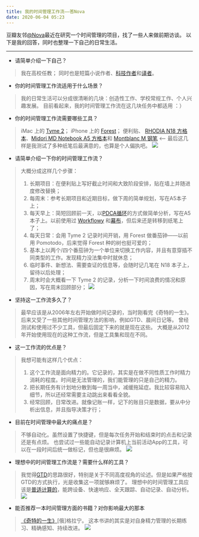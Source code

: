 ```yaml
---
title: 我的时间管理工作流——答Nova
date: 2020-06-04 05:23
---
```

豆瓣友邻[@Nova](https://www.douban.com/people/casa_nova/)最近在研究一个时间管理的项目，找了一些人来做前期访谈。
以下是我的回答，同时也整理一下自己的日常生活。
- - - - - 
- 请简单介绍一下自己？
>  我在高校任教；
> 同时也是短篇小说作者、[科技作者](https://book.douban.com/subject/6720131/)和[译者](https://book.douban.com/subject/26288821/)。
- 你的时间管理工作流适用于什么场景？
> 我的日常生活可以分成很清晰的几块：创造性工作、学校常规工作、个人兴趣发展。
> 目前看起来，我的时间管理工作流在这几块任务中都适用 ：）
- 你的时间管理工作流需要哪些工具？
> iMac 上的 [Tyme 2](https://www.tyme-app.com/en/)；
> iPhone 上的 [Forest](https://www.forestapp.cc/)；
> 便利贴、 [RHODIA N18 方格本](https://www.rhodiapads.com/collections_orange_18.php)、[Midori MD Notebook A5 方格本](https://www.midori-japan.co.jp/md/en/products/mdnote/)和 [Montblanc M 钢笔](https://www.montblanc.com/en-shop/collection/writing-instruments/montblanc-m.html) <-- 最后这几样是我测试了多种纸笔后最满意的，也算是个人偏执吧。
![](./_image/2020-06-04/2020-06-09-06-03-14.jpg)
- 请简单介绍一下你的时间管理工作流？
> 大概分成这样几个步骤：
> 1. 长期项目：在便利贴上写好截止时间和大致阶段安排，贴在墙上并随进度修改替换；
> 2. 每周末：参考长期项目和近期目标，做下周的简单规划，写在A5本子上；
> 3. 每天早上：简短回顾前一天，以[PDCA循环](https://en.wikipedia.org/wiki/PDCA)的方式做简单分析，写在A5本子上。以前使用过 [Workflowy](https://workflowy.com/) 和[幕布](https://mubu.com/)，但后来还是转移到纸笔上了；
> 4. 每天日常：会用 Tyme 2 记录时间开销，用 Forest 做番茄钟——以前用 Pomotodo，后来觉得 Forest 种的树也挺可爱的；
> 5. 基本上以两个/四个番茄钟为一个单位来切换工作内容，并且有意穿插不同类型的工作。发现精力没法集中时就休息；
> 6. 临时事件、新想法、需要查证的信息等，会随时记几笔在 N18 本子上，留待以后处理；
> 7. 周末时会大概看一下 Tyme 2 的记录，分析一下时间浪费的情况和原因，写在周末回顾部分；
![](./_image/2020-06-04/2020-06-09-06-03-56.jpg)
- 坚持这一工作流多久了？
> 最早应该是从2006年左右开始做时间记录的，当时刚看完《奇特的一生》。后来又受了一些其他时间管理方法的影响，例如GTD、晨间日记等。
> 曾经测试和使用过不少工具，但最后固定下来的就是现在这些。
> 大概是从2012年开始使用现在的这种工作流，但是工具集和现在不同。
- 这一工作流的优点是？
> 我想可能有这样几个优点：
> 1. 这个工作流是面向精力的。它记录的，其实是在做不同性质工作时精力消耗的程度。时间是无法管理的，我们能管理的只是自己的精力。
> 2. 把长期任务有计划地分散到每一周当中，减缓拖延症。我比较容易陷入细节，所以还经常需要主动跳出来看看全貌。
> 3. 经常回顾，日常改进。就像记账一样，记下的账目只是数据，要从中分析出信息，并且指导决策才行；
- 目前在时间管理中最大的痛点是？
> 不够自动化。虽然设置了快捷键，但是每次任务开始和结束时的点击和记录还是有点烦。
> 也尝试过一些能自动记录计算机上当前活动App的工具，可以在一段时间后统一做标记，但也是很麻烦。
![](./_image/2020-06-04/2020-06-09-06-04-24.jpg)
- 理想中的时间管理工作流是？需要什么样的工具？
> 我觉得[GTD](https://gettingthingsdone.com/)的思路很好，特别是关于不同高度视角的论述。但是如果严格按GTD的方式执行，光是收集这一项就够麻烦了。
>理想中的时间管理工具应该是[普适计算的](https://en.wikipedia.org/wiki/Ubiquitous_computing)，能跨设备、快速响应、全天跟踪、自动记录、自动分析。
![](./_image/2020-06-04/2020-06-09-06-08-32.jpg)
- 能否推荐一本时间管理方面的书籍？对你影响最大的那本
> [《奇特的一生》](https://book.douban.com/subject/1115353/)[俄]格拉宁。 
> 这本书讲的其实是对自身精力管理的长期练习、精确感知、持续改进。
 ![](./_image/2020-06-04/2020-06-09-06-10-08.jpg)